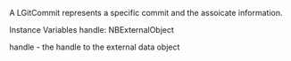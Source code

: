 A LGitCommit represents a specific commit and the assoicate information.

Instance Variables
	handle:		NBExternalObject

handle
	- the handle to the external data object
